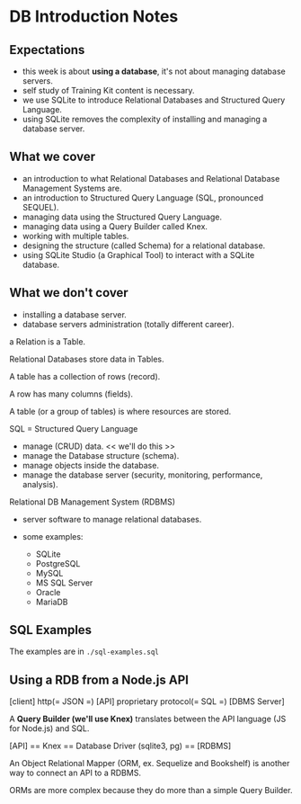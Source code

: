 # DB Introduction Notes

## Expectations

- this week is about **using a database**, it's not about managing database servers.
- self study of Training Kit content is necessary.
- we use SQLite to introduce Relational Databases and Structured Query Language.
- using SQLite removes the complexity of installing and managing a database server.

## What we cover

- an introduction to what Relational Databases and Relational Database Management Systems are.
- an introduction to Structured Query Language (SQL, pronounced SEQUEL).
- managing data using the Structured Query Language.
- managing data using a Query Builder called Knex.
- working with multiple tables.
- designing the structure (called Schema) for a relational database.
- using SQLite Studio (a Graphical Tool) to interact with a SQLite database.

## What we don't cover

- installing a database server.
- database servers administration (totally different career).

a Relation is a Table.

Relational Databases store data in Tables.

A table has a collection of rows (record).

A row has many columns (fields).

A table (or a group of tables) is where resources are stored.

SQL = Structured Query Language

- manage (CRUD) data. << we'll do this >>
- manage the Database structure (schema).
- manage objects inside the database.
- manage the database server (security, monitoring, performance, analysis).

Relational DB Management System (RDBMS)

- server software to manage relational databases.
- some examples:

  - SQLite
  - PostgreSQL
  - MySQL
  - MS SQL Server
  - Oracle
  - MariaDB

## SQL Examples

The examples are in `./sql-examples.sql`

## Using a RDB from a Node.js API

[client] http(= JSON =) [API] proprietary protocol(= SQL =) [DBMS Server]

A **Query Builder (we'll use Knex)** translates between the API language (JS for Node.js) and SQL.

[API] == Knex == Database Driver (sqlite3, pg) == [RDBMS]

An Object Relational Mapper (ORM, ex. Sequelize and Bookshelf) is another way to connect an API to a RDBMS.

ORMs are more complex because they do more than a simple Query Builder.
